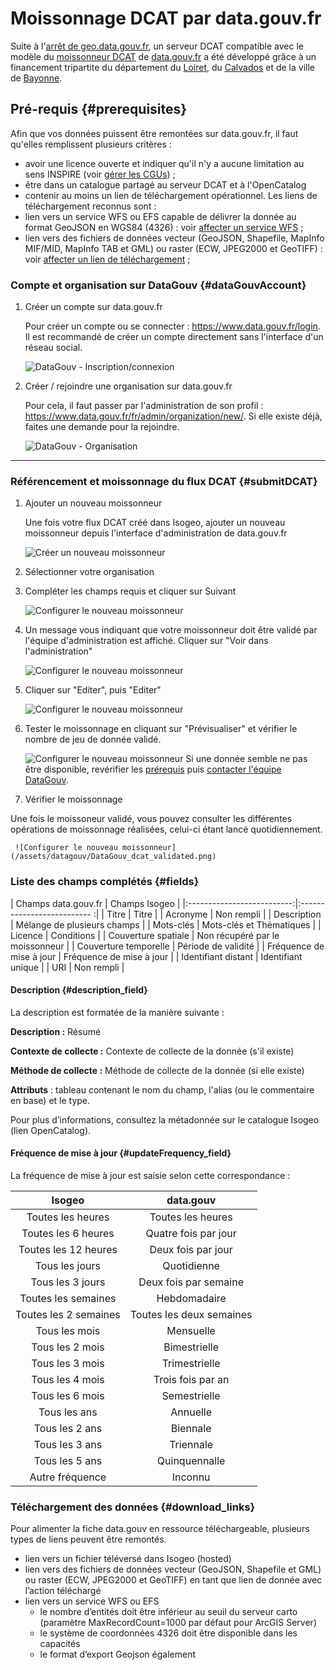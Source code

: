 # Moissonnage DCAT par data.gouv.fr

Suite à l'[arrêt de geo.data.gouv.fr](https://www.data.gouv.fr/fr/posts/extinction-de-geo-data-gouv-fr/), un serveur DCAT compatible avec le modèle du [moissonneur DCAT](https://doc.data.gouv.fr/moissonnage/dcat/) de [data.gouv.fr](https://www.data.gouv.fr) a été développé grâce à un financement tripartite du département du [Loiret](https://www.loiret.fr/), du [Calvados](https://www.calvados.fr/accueil.html) et de la ville de [Bayonne](https://www.bayonne.fr/).

## Pré-requis {#prerequisites}

Afin que vos données puissent être remontées sur data.gouv.fr, il faut qu'elles remplissent plusieurs critères :

* avoir une licence ouverte et indiquer qu'il n'y a aucune limitation au sens INSPIRE (voir [gérer les CGUs](/features/documentation/md_cgu.html#conditions)) ;
* être dans un catalogue partagé au serveur DCAT et à l'OpenCatalog
* contenir au moins un lien de téléchargement opérationnel. Les liens de téléchargement reconnus sont :
* lien vers un service WFS ou EFS capable de délivrer la donnée au format GeoJSON en WGS84 (4326) : voir [affecter un service WFS](/features/publish/webservices.html#associer-un-flux-wfs) ;
* lien vers des fichiers de données vecteur (GeoJSON, Shapefile, MapInfo MIF/MID, MapInfo TAB et GML) ou raster (ECW, JPEG2000 et GeoTIFF) : voir [affecter un lien de téléchargement](/features/publish/hosting.html) ;

### Compte et organisation sur DataGouv {#dataGouvAccount}

1. Créer un compte sur data.gouv.fr

    Pour créer un compte ou se connecter : <https://www.data.gouv.fr/login>. Il est recommandé de créer un compte directement sans l'interface d'un réseau social.

    ![DataGouv - Inscription/connexion](/assets/datagouv/annex_bridge_INSPIRE_DataGouv_00a.png "Se connecter ou créer un compte sur DataGouv")

2. Créer / rejoindre une organisation sur data.gouv.fr

    Pour cela, il faut passer par l'administration de son profil : <https://www.data.gouv.fr/fr/admin/organization/new/>. Si elle existe déjà, faites une demande pour la rejoindre.

    ![DataGouv - Organisation](/assets/datagouv/annex_bridge_INSPIRE_DataGouv_00b_NewOrganization.png "Créer son organisation sur DataGouv")

_______

### Référencement et moissonnage du flux DCAT {#submitDCAT}

1. Ajouter un nouveau moissonneur

    Une fois votre flux DCAT créé dans Isogeo, ajouter un nouveau moissonneur depuis l'interface d'administration de data.gouv.fr

     ![Créer un nouveau moissonneur](/assets/datagouv/DataGouv_new_dcat.png)

2. Sélectionner votre organisation
3. Compléter les champs requis et cliquer sur Suivant

     ![Configurer le nouveau moissonneur](/assets/datagouv/DataGouv_dcat_configuration.png)

4. Un message vous indiquant que votre moissonneur doit être validé par l'équipe d'administration est affiché. Cliquer sur "Voir dans l'administration"

     ![Configurer le nouveau moissonneur](/assets/datagouv/DataGouv_dcat_validation.png)

5. Cliquer sur "Editer", puis "Editer"

     ![Configurer le nouveau moissonneur](/assets/datagouv/DataGouv_dcat_edit.png)

6. Tester le moissonnage en cliquant sur "Prévisualiser" et vérifier le nombre de jeu de donnée validé.

     ![Configurer le nouveau moissonneur](/assets/datagouv/DataGouv_dcat_previsualisation.png)
Si une donnée semble ne pas être disponible, revérifier les [prérequis](#prerequisites) puis [contacter l'équipe DataGouv](mailto:support@data.gouv.fr?subject=Problème%20de%20moissonnage%20d'un%20DCAT%20Isogeo&cc=support@isogeo.fr).

7. Vérifier le moissonnage

Une fois le moissoneur validé, vous pouvez consulter les différentes opérations de moissonnage réalisées, celui-ci étant lancé quotidiennement.

     ![Configurer le nouveau moissonneur](/assets/datagouv/DataGouv_dcat_validated.png)

### Liste des champs complétés {#fields}

| Champs data.gouv.fr        | Champs Isogeo               |
|:--------------------------:|:-------------------------- :|
| Titre                      | Titre                       |
| Acronyme                   | Non rempli                  |
| Description                | Mélange de plusieurs champs |
| Mots-clés                  | Mots-clés et Thématiques    |
| Licence                    | Conditions                  |
| Couverture spatiale        | Non récupéré par le moissonneur |
| Couverture temporelle      | Période de validité         |
| Fréquence de mise à jour   | Fréquence de mise à jour    |
| Identifiant distant        | Identifiant unique          |
| URI                        | Non rempli                  |

#### Description {#description_field}

La description est formatée de la manière suivante :

**Description :** Résumé

**Contexte de collecte :** Contexte de collecte de la donnée (s'il existe)  

**Méthode de collecte :** Méthode de collecte de la donnée (si elle existe)

**Attributs** : tableau contenant le nom du champ, l'alias (ou le commentaire en base) et le type.

Pour plus d’informations, consultez la métadonnée sur le catalogue Isogeo (lien OpenCatalog).

#### Fréquence de mise à jour {#updateFrequency_field}

La fréquence de mise à jour est saisie selon cette correspondance :

|         Isogeo        |         data.gouv        |
|:---------------------:|:------------------------:|
|   Toutes les heures   |     Toutes les heures    |
|  Toutes les 6 heures  |   Quatre fois par jour   |
|  Toutes les 12 heures |    Deux fois par jour    |
|     Tous les jours    |        Quotidienne       |
|    Tous les 3 jours   |   Deux fois par semaine  |
|  Toutes les semaines  |       Hebdomadaire       |
| Toutes les 2 semaines | Toutes les deux semaines |
|     Tous les mois     |         Mensuelle        |
|    Tous les 2 mois    |       Bimestrielle       |
|    Tous les 3 mois    |       Trimestrielle      |
|    Tous les 4 mois    |     Trois fois par an    |
|    Tous les 6 mois    |       Semestrielle       |
|      Tous les ans     |         Annuelle         |
|     Tous les 2 ans    |         Biennale         |
|     Tous les 3 ans    |         Triennale        |
|     Tous les 5 ans    |       Quinquennalle      |
|    Autre fréquence    |          Inconnu         |

### Téléchargement des données {#download_links}

Pour alimenter la fiche data.gouv en ressource téléchargeable, plusieurs types de liens peuvent être remontés.

* lien vers un fichier téléversé dans Isogeo (hosted)
* lien vers des fichiers de données vecteur (GeoJSON, Shapefile et GML) ou raster (ECW, JPEG2000 et GeoTIFF) en tant que lien de donnée avec l’action téléchargé
* lien vers un service WFS ou EFS
  * le nombre d’entités doit être inférieur au seuil du serveur carto (paramètre MaxRecordCount=1000 par défaut pour ArcGIS Server)
  * le système de coordonnées 4326 doit être disponible dans les capacités
  * le format d’export Geojson également
